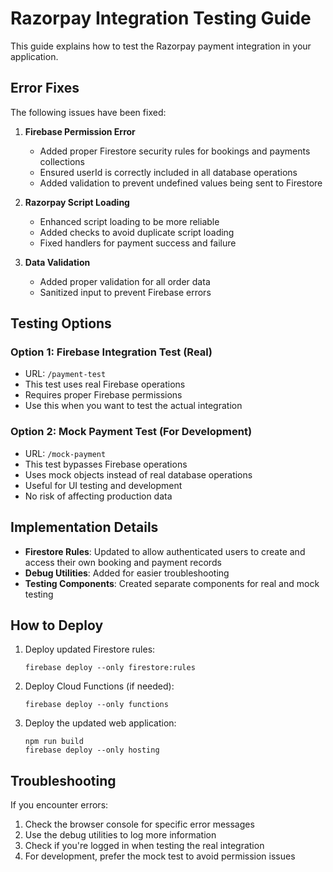 # Razorpay Integration Testing Guide

This guide explains how to test the Razorpay payment integration in your application.

## Error Fixes

The following issues have been fixed:

1. **Firebase Permission Error**
   - Added proper Firestore security rules for bookings and payments collections
   - Ensured userId is correctly included in all database operations
   - Added validation to prevent undefined values being sent to Firestore

2. **Razorpay Script Loading**
   - Enhanced script loading to be more reliable
   - Added checks to avoid duplicate script loading
   - Fixed handlers for payment success and failure

3. **Data Validation**
   - Added proper validation for all order data
   - Sanitized input to prevent Firebase errors

## Testing Options

### Option 1: Firebase Integration Test (Real)
- URL: `/payment-test`
- This test uses real Firebase operations
- Requires proper Firebase permissions
- Use this when you want to test the actual integration

### Option 2: Mock Payment Test (For Development)
- URL: `/mock-payment`
- This test bypasses Firebase operations
- Uses mock objects instead of real database operations
- Useful for UI testing and development
- No risk of affecting production data

## Implementation Details

- **Firestore Rules**: Updated to allow authenticated users to create and access their own booking and payment records
- **Debug Utilities**: Added for easier troubleshooting
- **Testing Components**: Created separate components for real and mock testing

## How to Deploy

1. Deploy updated Firestore rules:
   ```
   firebase deploy --only firestore:rules
   ```

2. Deploy Cloud Functions (if needed):
   ```
   firebase deploy --only functions
   ```

3. Deploy the updated web application:
   ```
   npm run build
   firebase deploy --only hosting
   ```

## Troubleshooting

If you encounter errors:

1. Check the browser console for specific error messages
2. Use the debug utilities to log more information
3. Check if you're logged in when testing the real integration
4. For development, prefer the mock test to avoid permission issues
